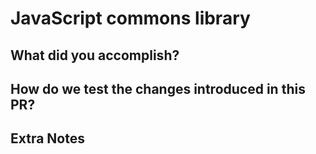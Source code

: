 # JavaScript commons library

## What did you accomplish?

## How do we test the changes introduced in this PR?

## Extra Notes